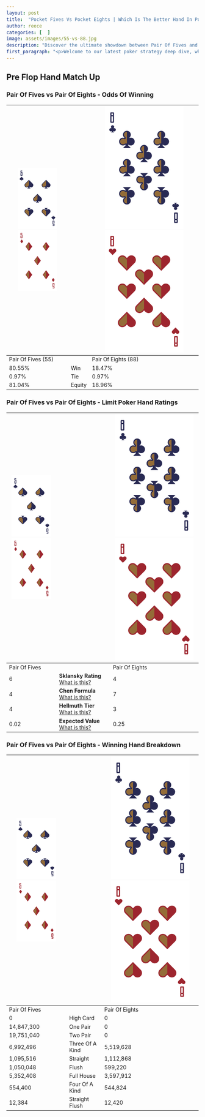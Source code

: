 ```yaml
---
layout: post
title:  "Pocket Fives Vs Pocket Eights | Which Is The Better Hand In Poker? A Complete Guide"
author: reece
categories: [  ]
image: assets/images/55-vs-88.jpg
description: "Discover the ultimate showdown between Pair Of Fives and Pair Of Eights in poker! Uncover the odds, strategies, and scenarios where one hand triumphs over the other. Get ready to up your poker game with this thrilling analysis."
first_paragraph: "<p>Welcome to our latest poker strategy deep dive, where we're pitting two distinct hands against each other in a high-stakes showdown: Pair Of Fives vs Pair Of Eights.</p><p>In the dynamic world of poker, every decision counts, and knowing which hand holds the upper hand is key to your success at the table.</p><p>In this article, we'll dissect these two hands, explore the scenarios where one dominates the other, and equip you with the knowledge to make strategic choices that can tip the odds in your favor.</p><p>Get ready to unravel the intriguing dynamics of these poker hands and elevate your game to new heights.</p>"
---
```




[comment]: # (sp0)

## Pre Flop Hand Match Up

<div class="table hand-ratings" markdown="1"> 



### Pair Of Fives vs Pair Of Eights - Odds Of Winning


    
| ![image info](assets/images/hand1/5.png) ![image info](assets/images/hand1/5o.png) |  | ![image info](assets/images/hand2/8.png) ![image info](assets/images/hand2/8o.png) |
| -------- | -------- | -------- |
| Pair Of Fives (55) |  | Pair Of Eights (88) |
| 80.55% | Win | 18.47% |
| 0.97% | Tie | 0.97% |
| 81.04% | Equity | 18.96% |




[comment]: # (sp1)



### Pair Of Fives vs Pair Of Eights - Limit Poker Hand Ratings


    
| ![image info](assets/images/hand1/5.png) ![image info](assets/images/hand1/5o.png) |  | ![image info](assets/images/hand2/8.png) ![image info](assets/images/hand2/8o.png) |
| -------- | -------- | -------- |
| Pair Of Fives |  | Pair Of Eights |
| 6 | **Sklansky Rating** [What is this?](/sklansky-rating-explained) | 4 |
| 4 | **Chen Formula** [What is this?](/chen-formula-explained) | 7 |
| 4 | **Hellmuth Tier** [What is this?](/Hellmuth-tier-explained) | 3 |
| 0.02 | **Expected Value** [What is this?](/expected-value-explained) | 0.25 |




[comment]: # (sp2)



### Pair Of Fives vs Pair Of Eights - Winning Hand Breakdown


    
| ![image info](assets/images/hand1/5.png) ![image info](assets/images/hand1/5o.png) |  | ![image info](assets/images/hand2/8.png) ![image info](assets/images/hand2/8o.png) |
| -------- | -------- | -------- |
| Pair Of Fives |  | Pair Of Eights |
| 0 | High Card | 0 |
| 14,847,300 | One Pair | 0 |
| 19,751,040 | Two Pair | 0 |
| 6,992,496 | Three Of A Kind | 5,519,628 |
| 1,095,516 | Straight | 1,112,868 |
| 1,050,048 | Flush | 599,220 |
| 5,352,408 | Full House | 3,597,912 |
| 554,400 | Four Of A Kind | 544,824 |
| 12,384 | Straight Flush | 12,420 |




[comment]: # (sp3)



</div>

[comment]: # (sp4)



[comment]: # (sp5)

